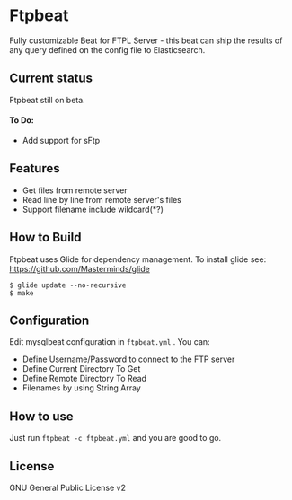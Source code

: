 # Ftpbeat
Fully customizable Beat for FTPL Server - this beat can ship the results of any query defined on the config file to Elasticsearch.


## Current status
Ftpbeat still on beta.

#### To Do:
* Add support for sFtp


## Features
* Get files from remote server
* Read line by line from remote server's files
* Support filename include wildcard(*?)

## How to Build

Ftpbeat uses Glide for dependency management. To install glide see: https://github.com/Masterminds/glide

```shell
$ glide update --no-recursive
$ make 
```

## Configuration

Edit mysqlbeat configuration in ```ftpbeat.yml``` .
You can:
 * Define Username/Password to connect to the FTP server
 * Define Current Directory To Get
 * Define Remote Directory To Read
 * Filenames by using String Array

## How to use
Just run ```ftpbeat -c ftpbeat.yml``` and you are good to go.

## License
GNU General Public License v2
